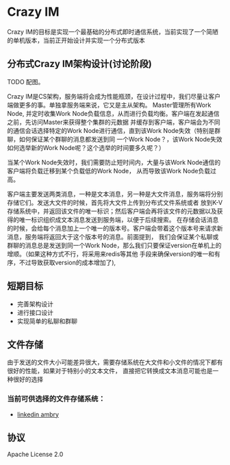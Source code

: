 # Crazy IM
Crazy IM的目标是实现一个最基础的分布式即时通信系统，当前实现了一个简陋的单机版本，当前正开始设计并实现一个分布式版本

## 分布式Crazy IM架构设计(讨论阶段)

TODO 配图。

Crazy IM是CS架构，服务端将会成为性能瓶颈，在设计过程中，我们尽量让客户端做更多的事。单独拿服务端来说，它又是主从架构。
Master管理所有Work Node, 并定时收集Work Node负载信息，从而进行负载均衡。客户端在发起通信之前，先访问Master来获得整个集群的元数据
并缓存到客户端，客户端会为不同的通信会话选择特定的Work Node进行通信，直到该Work Node失效（特别是群聊，如何保证某个群聊的消息都发送到同
一个Work Node？，该Work Node失效如何选举新的Work Node呢？这个选举的时间要多久呢？）

当某个Work Node失效时，我们需要防止短时间内，大量与该Work Node通信的客户端将负载迁移到某个负载低的Work Node，
从而导致该Work Node负载过高。

客户端主要发送两类消息，一种是文本消息，另一种是大文件消息，服务端将分别存储它们。发送大文件的时候，首先将大文件上传到分布式文件系统或者
放到K-V存储系统中，并返回该文件的唯一标识；然后客户端会再将该文件的元数据以及获得的唯一标识组织成文本消息发送到服务端，以便于后续搜索。
在存储会话消息的时候，会给每个消息加上一个唯一的版本号。客户端会带着这个版本号来请求新消息，服务端将返回大于这个版本号的消息。前面提到，
我们会保证某个私聊或群聊的消息总是发送到同一个Work Node，那么我们只要保证version在单机上的增顺。（如果这种方式不行，将采用来redis等其他
手段来确保version的唯一和有序，不过导致获取version的成本增加了),

## 短期目标
* 完善架构设计
* 进行接口设计
* 实现简单的私聊和群聊

## 文件存储
由于发送的文件大小可能差异很大，需要存储系统在大文件和小文件的情况下都有很好的性能，如果对于特别小的文本文件，
直接把它转换成文本消息可能也是一种很好的选择

### 当前可供选择的文件存储系统：
+ [linkedin ambry](https://github.com/linkedin/ambry)

## 协议
Apache License 2.0

